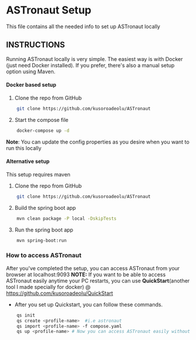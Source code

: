 # ASTronaut Setup
This file contains all the needed info to set up ASTronaut locally

## INSTRUCTIONS 
Running ASTronaut locally is very simple. The easiest way is with Docker (just need Docker installed). If you prefer, there's also a manual setup option using Maven.

#### Docker based setup
1. Clone the repo from GitHub 
```bash
    git clone https://github.com/kusoroadeolu/ASTronaut
 ```

2. Start the compose file
```bash
    docker-compose up -d
 ```

**Note**: You can update the config properties as you desire when you want to run this locally

#### Alternative setup 
This setup requires maven
1. Clone the repo from GitHub
```bash
    git clone https://github.com/kusoroadeolu/ASTronaut
 ```

2. Build the spring boot app
```bash
    mvn clean package -P local -DskipTests
```

3. Run the spring boot app
```bash
    mvn spring-boot:run
```


### How to access ASTronaut
After you've completed the setup, you can access ASTronaut from your browser at localhost:9093 
**NOTE:** If you want to be able to access ASTronaut easily anytime your PC restarts, you can use **QuickStart**(another tool I made specially for docker) @ https://github.com/kusoroadeolu/QuickStart
- After you set up Quickstart, you can follow these commands.
```bash
    qs init 
    qs create <profile-name>  #i.e astronaut 
    qs import <profile-name> -f compose.yaml
    qs up <profile-name> # Now you can access ASTronaut easily without having to load up this repo to run the file
```


